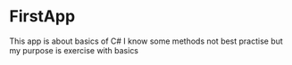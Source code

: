 # FirstApp

This app is about basics of C#
I know some methods not best practise but my purpose is exercise with basics
